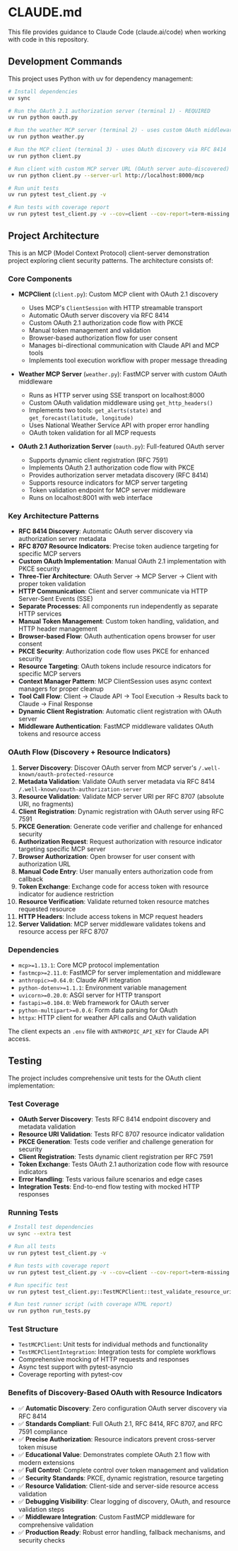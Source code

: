 # CLAUDE.md

This file provides guidance to Claude Code (claude.ai/code) when working with code in this repository.

## Development Commands

This project uses Python with uv for dependency management:

```bash
# Install dependencies
uv sync

# Run the OAuth 2.1 authorization server (terminal 1) - REQUIRED
uv run python oauth.py

# Run the weather MCP server (terminal 2) - uses custom OAuth middleware
uv run python weather.py

# Run the MCP client (terminal 3) - uses OAuth discovery via RFC 8414
uv run python client.py

# Run client with custom MCP server URL (OAuth server auto-discovered)
uv run python client.py --server-url http://localhost:8000/mcp

# Run unit tests
uv run pytest test_client.py -v

# Run tests with coverage report
uv run pytest test_client.py -v --cov=client --cov-report=term-missing
```

## Project Architecture

This is an MCP (Model Context Protocol) client-server demonstration project exploring client security patterns. The architecture consists of:

### Core Components

- **MCPClient** (`client.py`): Custom MCP client with OAuth 2.1 discovery
  - Uses MCP's `ClientSession` with HTTP streamable transport
  - Automatic OAuth server discovery via RFC 8414
  - Custom OAuth 2.1 authorization code flow with PKCE
  - Manual token management and validation
  - Browser-based authorization flow for user consent
  - Manages bi-directional communication with Claude API and MCP tools
  - Implements tool execution workflow with proper message threading
  
- **Weather MCP Server** (`weather.py`): FastMCP server with custom OAuth middleware
  - Runs as HTTP server using SSE transport on localhost:8000
  - Custom OAuth validation middleware using `get_http_headers()`
  - Implements two tools: `get_alerts(state)` and `get_forecast(latitude, longitude)`
  - Uses National Weather Service API with proper error handling
  - OAuth token validation for all MCP requests

- **OAuth 2.1 Authorization Server** (`oauth.py`): Full-featured OAuth server
  - Supports dynamic client registration (RFC 7591)
  - Implements OAuth 2.1 authorization code flow with PKCE
  - Provides authorization server metadata discovery (RFC 8414)
  - Supports resource indicators for MCP server targeting
  - Token validation endpoint for MCP server middleware
  - Runs on localhost:8001 with web interface

### Key Architecture Patterns

- **RFC 8414 Discovery**: Automatic OAuth server discovery via authorization server metadata
- **RFC 8707 Resource Indicators**: Precise token audience targeting for specific MCP servers
- **Custom OAuth Implementation**: Manual OAuth 2.1 implementation with PKCE security
- **Three-Tier Architecture**: OAuth Server → MCP Server → Client with proper token validation
- **HTTP Communication**: Client and server communicate via HTTP Server-Sent Events (SSE)
- **Separate Processes**: All components run independently as separate HTTP services
- **Manual Token Management**: Custom token handling, validation, and HTTP header management
- **Browser-based Flow**: OAuth authentication opens browser for user consent
- **PKCE Security**: Authorization code flow uses PKCE for enhanced security
- **Resource Targeting**: OAuth tokens include resource indicators for specific MCP servers
- **Context Manager Pattern**: MCP ClientSession uses async context managers for proper cleanup
- **Tool Call Flow**: Client → Claude API → Tool Execution → Results back to Claude → Final Response
- **Dynamic Client Registration**: Automatic client registration with OAuth server
- **Middleware Authentication**: FastMCP middleware validates OAuth tokens and resource access

### OAuth Flow (Discovery + Resource Indicators)

1. **Server Discovery**: Discover OAuth server from MCP server's `/.well-known/oauth-protected-resource`
2. **Metadata Validation**: Validate OAuth server metadata via RFC 8414 `/.well-known/oauth-authorization-server`
3. **Resource Validation**: Validate MCP server URI per RFC 8707 (absolute URI, no fragments)
4. **Client Registration**: Dynamic registration with OAuth server using RFC 7591
5. **PKCE Generation**: Generate code verifier and challenge for enhanced security
6. **Authorization Request**: Request authorization with resource indicator targeting specific MCP server
7. **Browser Authorization**: Open browser for user consent with authorization URL
8. **Manual Code Entry**: User manually enters authorization code from callback
9. **Token Exchange**: Exchange code for access token with resource indicator for audience restriction
10. **Resource Verification**: Validate returned token resource matches requested resource
11. **HTTP Headers**: Include access tokens in MCP request headers
12. **Server Validation**: MCP server middleware validates tokens and resource access per RFC 8707

### Dependencies

- `mcp>=1.13.1`: Core MCP protocol implementation
- `fastmcp>=2.11.0`: FastMCP for server implementation and middleware
- `anthropic>=0.64.0`: Claude API integration  
- `python-dotenv>=1.1.1`: Environment variable management
- `uvicorn>=0.20.0`: ASGI server for HTTP transport
- `fastapi>=0.104.0`: Web framework for OAuth server
- `python-multipart>=0.0.6`: Form data parsing for OAuth
- `httpx`: HTTP client for weather API calls and OAuth validation

The client expects an `.env` file with `ANTHROPIC_API_KEY` for Claude API access.

## Testing

The project includes comprehensive unit tests for the OAuth client implementation:

### Test Coverage
- **OAuth Server Discovery**: Tests RFC 8414 endpoint discovery and metadata validation
- **Resource URI Validation**: Tests RFC 8707 resource indicator validation
- **PKCE Generation**: Tests code verifier and challenge generation for security
- **Client Registration**: Tests dynamic client registration per RFC 7591
- **Token Exchange**: Tests OAuth 2.1 authorization code flow with resource indicators
- **Error Handling**: Tests various failure scenarios and edge cases
- **Integration Tests**: End-to-end flow testing with mocked HTTP responses

### Running Tests
```bash
# Install test dependencies
uv sync --extra test

# Run all tests
uv run pytest test_client.py -v

# Run tests with coverage report
uv run pytest test_client.py -v --cov=client --cov-report=term-missing

# Run specific test
uv run pytest test_client.py::TestMCPClient::test_validate_resource_uri_valid -v

# Run test runner script (with coverage HTML report)
uv run python run_tests.py
```

### Test Structure
- `TestMCPClient`: Unit tests for individual methods and functionality
- `TestMCPClientIntegration`: Integration tests for complete workflows
- Comprehensive mocking of HTTP requests and responses
- Async test support with pytest-asyncio
- Coverage reporting with pytest-cov

### Benefits of Discovery-Based OAuth with Resource Indicators

- ✅ **Automatic Discovery**: Zero configuration OAuth server discovery via RFC 8414
- ✅ **Standards Compliant**: Full OAuth 2.1, RFC 8414, RFC 8707, and RFC 7591 compliance
- ✅ **Precise Authorization**: Resource indicators prevent cross-server token misuse
- ✅ **Educational Value**: Demonstrates complete OAuth 2.1 flow with modern extensions
- ✅ **Full Control**: Complete control over token management and validation
- ✅ **Security Standards**: PKCE, dynamic registration, resource targeting
- ✅ **Resource Validation**: Client-side and server-side resource access validation
- ✅ **Debugging Visibility**: Clear logging of discovery, OAuth, and resource validation steps
- ✅ **Middleware Integration**: Custom FastMCP middleware for comprehensive validation
- ✅ **Production Ready**: Robust error handling, fallback mechanisms, and security checks